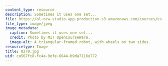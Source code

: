 ```yaml
---
content_type: resource
description: Sometimes it uses one set...
file: https://ol-ocw-studio-app-production.s3.amazonaws.com/courses/es-293-lego-robotics-spring-2007/ca567fc8fc4a9efe6644b9da7116e772_0270.jpg
file_type: image/jpeg
image_metadata:
  caption: Sometimes it uses one set...
  credit: Photo by MIT OpenCourseWare.
  image-alt: A triangular-framed robot, with wheels on two sides.
resourcetype: Image
title: 0270.jpg
uid: ca567fc8-fc4a-9efe-6644-b9da7116e772
---
```

